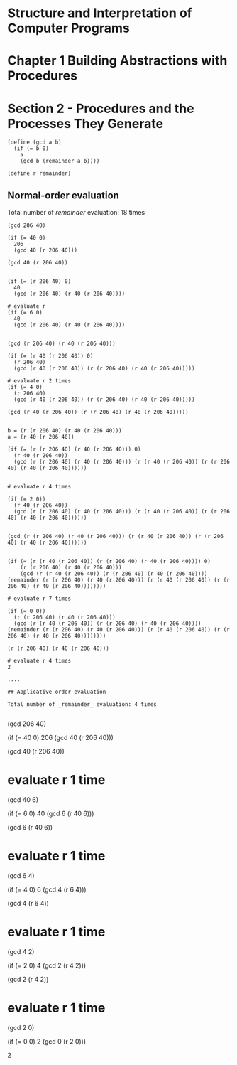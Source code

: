 # Structure and Interpretation of Computer Programs
# Chapter 1 Building Abstractions with Procedures
# Section 2 - Procedures and the Processes They Generate

```
(define (gcd a b)
  (if (= b 0)
    a
    (gcd b (remainder a b))))

(define r remainder)
```

## Normal-order evaluation

Total number of _remainder_ evaluation: 18 times

```
(gcd 206 40)

(if (= 40 0)
  206
  (gcd 40 (r 206 40)))

(gcd 40 (r 206 40))


(if (= (r 206 40) 0)
  40
  (gcd (r 206 40) (r 40 (r 206 40))))

# evaluate r
(if (= 6 0)
  40
  (gcd (r 206 40) (r 40 (r 206 40))))


(gcd (r 206 40) (r 40 (r 206 40)))

(if (= (r 40 (r 206 40)) 0)
  (r 206 40)
  (gcd (r 40 (r 206 40)) (r (r 206 40) (r 40 (r 206 40)))))

# evaluate r 2 times
(if (= 4 0)
  (r 206 40)
  (gcd (r 40 (r 206 40)) (r (r 206 40) (r 40 (r 206 40)))))

(gcd (r 40 (r 206 40)) (r (r 206 40) (r 40 (r 206 40)))))


b = (r (r 206 40) (r 40 (r 206 40)))
a = (r 40 (r 206 40))

(if (= (r (r 206 40) (r 40 (r 206 40))) 0)
  (r 40 (r 206 40))
  (gcd (r (r 206 40) (r 40 (r 206 40))) (r (r 40 (r 206 40)) (r (r 206 40) (r 40 (r 206 40))))))


# evaluate r 4 times

(if (= 2 0))
  (r 40 (r 206 40))
  (gcd (r (r 206 40) (r 40 (r 206 40))) (r (r 40 (r 206 40)) (r (r 206 40) (r 40 (r 206 40))))))


(gcd (r (r 206 40) (r 40 (r 206 40))) (r (r 40 (r 206 40)) (r (r 206 40) (r 40 (r 206 40))))))


(if (= (r (r 40 (r 206 40)) (r (r 206 40) (r 40 (r 206 40)))) 0)
    (r (r 206 40) (r 40 (r 206 40)))
    (gcd (r (r 40 (r 206 40)) (r (r 206 40) (r 40 (r 206 40)))) (remainder (r (r 206 40) (r 40 (r 206 40))) (r (r 40 (r 206 40)) (r (r 206 40) (r 40 (r 206 40))))))))

# evaluate r 7 times

(if (= 0 0))
  (r (r 206 40) (r 40 (r 206 40)))
  (gcd (r (r 40 (r 206 40)) (r (r 206 40) (r 40 (r 206 40)))) (remainder (r (r 206 40) (r 40 (r 206 40))) (r (r 40 (r 206 40)) (r (r 206 40) (r 40 (r 206 40))))))))

(r (r 206 40) (r 40 (r 206 40)))

# evaluate r 4 times
2

....

## Applicative-order evaluation

Total number of _remainder_ evaluation: 4 times


```
(gcd 206 40)

(if (= 40 0)
  206
  (gcd 40 (r 206 40)))

(gcd 40 (r 206 40))

# evaluate r 1 time
(gcd 40 6)

(if (= 6 0)
  40
  (gcd 6 (r 40 6)))

(gcd 6 (r 40 6))

# evaluate r 1 time
(gcd 6 4)

(if (= 4 0)
  6
  (gcd 4 (r 6 4)))

(gcd 4 (r 6 4))

# evaluate r 1 time
(gcd 4 2)

(if (= 2 0)
  4
  (gcd 2 (r 4 2)))

(gcd 2 (r 4 2))

# evaluate r 1 time
(gcd 2 0)

(if (= 0 0)
  2
  (gcd 0 (r 2 0)))

2
